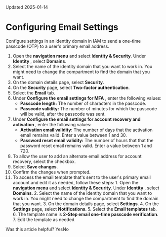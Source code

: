 Updated 2025-01-14
# Configuring Email Settings
Configure settings in an identity domain in IAM to send a one-time passcode (OTP) to a user's primary email address.
  1. Open the **navigation menu** and select **Identity & Security**. Under **Identity** , select **Domains**. 
  2. Select the name of the identity domain that you want to work in. You might need to change the compartment to find the domain that you want.
  3. On the domain details page, select **Security**.
  4. On the **Security** page, select **Two-factor authentication**.
  5. Select the **Email** tab.
  6. Under **Configure the email settings for MFA** , enter the following values:
     * **Passcode length:** The number of characters in the passcode.
     * **Passcode validity:** The number of minutes for which the passcode will be valid, after the passcode was sent.
  7. Under **Configure the email settings for account recovery and activation** , enter the following values:
     * **Activation email validity:** The number of days that the activation email remains valid. Enter a value between 1 and 30.
     * **Password reset email validity:** The number of hours that that the password reset email remains valid. Enter a value between 1 and 720.
  8. To allow the user to add an alternate email address for account recovery, select the checkbox.
  9. Select **Save changes**.
  10. Confirm the changes when prompted.
  11. To access the email template that's sent to the user's primary email account and edit it as needed, follow these steps:
    1. Open the **navigation menu** and select **Identity & Security**. Under **Identity** , select **Domains**.
    2. Select the name of the identity domain that you want to work in. You might need to change the compartment to find the domain that you want.
    3. On the domain details page, select **Settings**.
    4. On the **Settings** page, select **Notifications**.
    5. Select the **Email templates** tab.
    6. The template name is **2-Step email one-time passcode verification**.
    7. Edit the template as needed.


Was this article helpful?
YesNo


